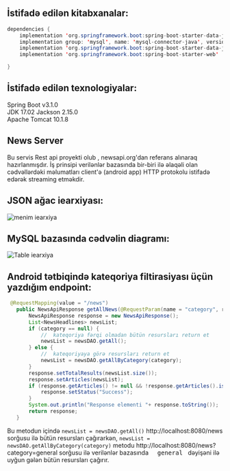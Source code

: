 ## İstifadə edilən kitabxanalar:
``` java
dependencies {
	implementation 'org.springframework.boot:spring-boot-starter-data-jdbc'
	implementation group: 'mysql', name: 'mysql-connector-java', version: '8.0.33'
	implementation 'org.springframework.boot:spring-boot-starter-data-jpa'
	implementation 'org.springframework.boot:spring-boot-starter-web'

}
```
## İstifadə edilən texnologiyalar:
 Spring Boot v3.1.0  
 JDK 17.02
 Jackson 2.15.0  
 Apache Tomcat 10.1.8

## News Server 
   Bu servis Rest api proyekti olub , newsapi.org'dan referans alınaraq hazırlanmışdır. İş prinsipi verilənlər bazasında bir-biri ilə əlaqəli olan cədvəllərdəki məlumatları client'ə (android app) HTTP protokolu istifadə edərək  streaming etməkdir.

##  JSON ağac iearxiyası: 
 ![menim iearxiya](https://github.com/akbarlee/News-Server/assets/62420106/139b486d-26fc-46d9-bdb5-28d97cda437b)



##  MySQL bazasında cədvəlin diagramı:
![Table iearxiya](https://github.com/akbarlee/News-Server/assets/62420106/7b0d0621-82db-40ec-a19c-8f4b9d85f26c)

##  Android tətbiqində kateqoriya filtirasiyası üçün yazdığım endpoint:

 ```java #7 
  @RequestMapping(value = "/news")
    public NewsApiResponse getAllNews(@RequestParam(name = "category", required = false) String category) {
        NewsApiResponse response = new NewsApiResponse();
        List<NewsHeadlines> newsList;
        if (category == null) {
            //  kateqoriya fərqi olmadan bütün resursları return et
            newsList = newsDAO.getAll();
        } else {
            //  kateqoriyaya görə resursları return et
            newsList = newsDAO.getAllByCategory(category);
        }
        response.setTotalResults(newsList.size());
        response.setArticles(newsList);
        if (response.getArticles() != null && !response.getArticles().isEmpty()) {
            response.setStatus("Success");
        }
        System.out.println("Response elementi "+ response.toString());
        return response;
    }
```
  Bu metodun içində ``` newsList = newsDAO.getAll() ```  http://localhost:8080/news sorğusu ilə bütün resursları çağırarkən,   ```newsList = newsDAO.getAllByCategory(category)``` metodu http://localhost:8080/news?category=general sorğusu ilə  verilənlər bazasında  <kbd>  general </kbd> dəyişəni ilə uyğun gələn bütün resursları çağırır.


